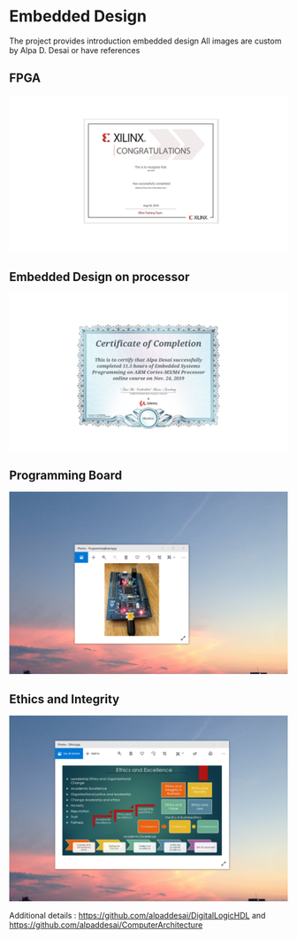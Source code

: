 # Embedded Design


The project provides introduction embedded design
All images are custom by Alpa D. Desai or have references

## FPGA 
![image](DesigningFPGA.jpg)

## Embedded Design on processor
![image](EmbeddedSystemDesign.jpg)

## Programming Board
![image](ProgrammingBoardImage.png)

## Ethics and Integrity
![image](EthicsandExcellence.png)

Additional details : https://github.com/alpaddesai/DigitalLogicHDL and https://github.com/alpaddesai/ComputerArchitecture 
